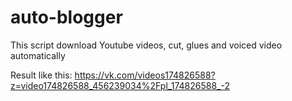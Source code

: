 # auto-blogger
This script download Youtube videos, cut, glues and voiced video automatically

Result like this: https://vk.com/videos174826588?z=video174826588_456239034%2Fpl_174826588_-2
